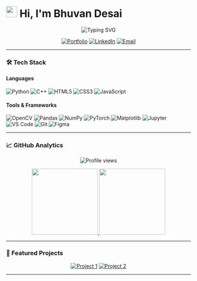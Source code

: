 # <img src="https://media.giphy.com/media/hvRJCLFzcasrR4ia7z/giphy.gif" width="30px"> Hi, I'm Bhuvan Desai 

<p align="center">
  <img src="https://readme-typing-svg.demolab.com?font=Fira+Code&weight=600&size=26&duration=4000&pause=1000&color=7C00FF&center=true&vCenter=true&width=550&lines=Aspiring+%26+Data+Scientist;Student+of+Data+Science;Deep+Learning+Explorer;Machine+Learning+Enthusiast;" alt="Typing SVG" />
</p>

<div align="center">
  
  [![Portfolio](https://img.shields.io/badge/Portfolio-%23000000.svg?style=for-the-badge&logo=react&logoColor=#61DAFB)](https://bhuvan-desai21.github.io/portfolio/)
  [![LinkedIn](https://img.shields.io/badge/LinkedIn-%230077B5.svg?style=for-the-badge&logo=linkedin&logoColor=white)](https://www.linkedin.com/in/bhuvandesai21/)
  [![Email](https://img.shields.io/badge/Email-D14836?style=for-the-badge&logo=gmail&logoColor=white)](mailto:bhuvandesai21@gmail.com)
  
</div>

---

### 🛠️ Tech Stack

#### Languages
![Python](https://img.shields.io/badge/Python-3776AB?style=for-the-badge&logo=python&logoColor=white)
![C++](https://img.shields.io/badge/C%2B%2B-00599C?style=for-the-badge&logo=c%2B%2B&logoColor=white)
![HTML5](https://img.shields.io/badge/HTML5-E34F26?style=for-the-badge&logo=html5&logoColor=white)
![CSS3](https://img.shields.io/badge/CSS3-1572B6?style=for-the-badge&logo=css3&logoColor=white)
![JavaScript](https://img.shields.io/badge/JavaScript-F7DF1E?style=for-the-badge&logo=javascript&logoColor=black)

#### Tools & Frameworks
![OpenCV](https://img.shields.io/badge/OpenCV-27338e?style=for-the-badge&logo=OpenCV&logoColor=white)
![Pandas](https://img.shields.io/badge/Pandas-150458?style=for-the-badge&logo=pandas&logoColor=white)
![NumPy](https://img.shields.io/badge/NumPy-013243?style=for-the-badge&logo=numpy&logoColor=white)
![PyTorch](https://img.shields.io/badge/PyTorch-EE4C2C?style=for-the-badge&logo=pytorch&logoColor=white)
![Matplotlib](https://img.shields.io/badge/Matplotlib-%23ffffff.svg?style=for-the-badge&logo=matplotlib&logoColor=black)
![Jupyter](https://img.shields.io/badge/Jupyter-F37626.svg?style=for-the-badge&logo=Jupyter&logoColor=white)
![VS Code](https://img.shields.io/badge/VS_Code-007ACC?style=for-the-badge&logo=visual-studio-code&logoColor=white)
![Git](https://img.shields.io/badge/Git-F05032?style=for-the-badge&logo=git&logoColor=white)
![Figma](https://img.shields.io/badge/Figma-F24E1E?style=for-the-badge&logo=figma&logoColor=white)

---

### 📈 GitHub Analytics

<p align="center">
  <img src="https://komarev.com/ghpvc/?username=bhuvan-desai21&color=7F5AB6&style=flat-square" alt="Profile views"/>
</p>

<div align="center">
  
  <a href="https://github.com/bhuvan-desai21">
    <img height="180em" src="https://github-readme-stats.vercel.app/api?username=bhuvan-desai21&show_icons=true&theme=tokyonight&include_all_commits=true&count_private=true&border_color=7F5AB6"/>
    <img height="180em" src="https://github-readme-stats.vercel.app/api/top-langs/?username=bhuvan-desai21&layout=compact&langs_count=8&theme=tokyonight&border_color=7F5AB6"/>  
  </a>

</div>

---

### 🎨 Featured Projects

<div align="center">
  
  [![Project 1](https://github-readme-stats.vercel.app/api/pin/?username=bhuvan-desai21&repo=Sales_analysis_through_pandas&theme=tokyonight&border_color=7F5AB6)](https://github.com/bhuvan-desai21/Bake-Mate-AI)
  [![Project 2](https://github-readme-stats.vercel.app/api/pin/?username=bhuvan-desai21&repo=Bake-Mate-AI&theme=tokyonight&border_color=7F5AB6)](https://github.com/bhuvan-desai21/Sales_analysis_through_pandas)
  
</div>

---







